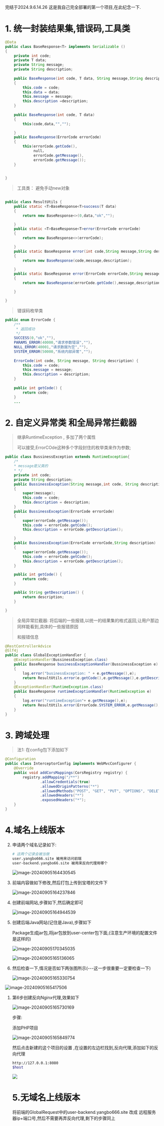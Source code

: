 完结于2024.9.6.14.26
这是我自己完全部署的第一个项目,在此纪念一下.



# 1. 统一封装结果集,错误码,工具类

```java
@Data
public class BaseResponse<T> implements Serializable ()
{
    private int code;
    private T data;
    private String message;
    private String description;
    
    public BaseResponse(int code, T data, String message,String description)
    {
        this.code = code;
        this.data = data;
        this.message = message;
        this.description =description;
    }
    
    public BaseResponse(int code, T data)
    {
        this(code,data,"","");

    }
    public BaseResponse(ErrorCode errorCode)
    {
        this(errorCode.getCode(),
             null，
             errorCode.getMessage(),
             errorCode.getMessage());
    }
    
    
}
```

> 工具类： 避免手动new对象

```java
    
public class ResultUtils {
    public static <T>BaseResponse<T>success(T data)
    {
        return new BaseResponse<>(0,data,"ok","");

    }
    public static <T>BaseResponse<T>error(ErrorCode errorCode)
    {
        return new BaseResponse<>(errorCode);

    }
    public static BaseResponse error(int code,String message,String description)
    {
        return new BaseResponse(code,message,description);

    }
    public static BaseResponse error(ErrorCode errorCode,String message,String description)
    {
        return new BaseResponse(errorCode.getCode(),message,description);

    }

}
```

> 错误码枚举类

```Java
public enum ErrorCode {
    /**
     * 返回成功
     */
    SUCCESS(0,"ok",""),
    PARAMS_ERROR(40000,"请求参数错误",""),
    NULL_ERROR(40001,"请求数据为空",""),
    SYSTEM_ERROR(50000,"系统内部异常","");
    
    ErrorCode(int code, String message, String description) {     
        this.code = code;
        this.message = message;
        this.description = description;
    }
    
    public int getCode() {
        return code;
    }
    ...
```



# 2. 自定义异常类 和全局异常拦截器

> 继承RuntimeException , 多加了两个属性
>
> 可以接受,ErrorCOde这种多个字段封住的枚举类来作为参数;

```Java
public class BussinessException extends RuntimeException{
    /*
    * message是父类的
    * */
    private int code;
    private String description;
    public BussinessException(String message,int code, String description)
    {
        super(message);
        this.code = code;
        this.description = description;
    }
    public BussinessException(ErrorCode errorCode)
    {
        super(errorCode.getMessage());
        this.code = errorCode.getCode();
        this.description = errorCode.getDescription();

    }
    public BussinessException(ErrorCode errorCode,String description)
    {
        super(errorCode.getMessage());
        this.code = errorCode.getCode();
        this.description = errorCode.getDescription();
    }

    public int getCode() {
        return code;
    }

    public String getDescription() {
        return description;
    }

}
```

> 全局异常拦截器: 将后端的一些报错,以统一的结果集的格式返回,让用户那边同样能看到,具体的一些报错原因
>
> 和报错信息

```Java
@RestControllerAdvice
@Slf4j
public class GlobalExceptionHandler {
    @ExceptionHandler(BussinessException.class)
    public BaseResponse businessExceptionHandler(BussinessException e)
    {
        log.error("businessException: " + e.getMessage(),e);
        return ResultUtils.error(e.getCode(),e.getMessage(),e.getDescription());
    }
    @ExceptionHandler(RuntimeException.class)
    public BaseResponse runtimeExceptionHandler(RuntimeException e)
    {
        log.error("runtimeException"+ e.getMessage(),e);
        return ResultUtils.error(ErrorCode.SYSTEM_ERROR,e.getMessage(),"");
    }
}
```

# 3. 跨域处理

> 法1: 在config包下添加如下

```Java
@Configuration
public class InterceptorConfig implements WebMvcConfigurer {
    @Override
    public void addCorsMappings(CorsRegistry registry) {
        registry.addMapping("/**")
                .allowCredentials(true)
                .allowedOriginPatterns("*")
                .allowedMethods("POST", "GET", "PUT", "OPTIONS", "DELETE")
                .allowedHeaders("*")
                .exposedHeaders("*");
    }
}
```



# 4.域名上线版本

2. 申请两个域名记录如下:

   

   ```bash
   # 这两个记录会被当做
   user.yangbo666.site 被用来访问前端
   user-backend.yangbo66.site 被用来反向代理用哪个
   ```

   

   ![image-20240905164430545](README.assets/image-20240905164430545.png)

3. 前端内容做如下修改,然后打包上传到宝塔的文件下

   ![image-20240905164237846](README.assets/image-20240905164237846.png)

4. 创建前端网站,步骤如下,然后确定即可

   ![image-20240905164944539](README.assets/image-20240905164944539.png)

5. 创建后端Java网站(记住是Java),步骤如下

   Package生成jar包,将jar包放到user-center包下面,(注意生产环境的配置文件是这样的)

   ![image-20240905170345035](README.assets/image-20240905170345035.png)

   ![image-20240905165136065](README.assets/image-20240905165136065.png)

6. 然后检查一下,情况是否如下两张图所示(---这一步很重要一定要检查一下)

   ![image-20240905165330754](README.assets/image-20240905165330754.png)

![image-20240905165417506](README.assets/image-20240905165417506.png)

1. 第6步创建反向Nginx代理,效果如下

   ![image-20240905165730169](README.assets/image-20240905165730169.png)

   步骤: 

   添加PHP项目

   ![image-20240905165849774](README.assets/image-20240905165849774.png)

   然后点击新建的这个项目的设置 ,在设置的左边栏找到,反向代理,添加如下的反向代理

   ```bash
   http://127.0.0.1:8080
   $host
   ```

   

   ![](README.assets/image-20240905165841527.png)

   # 5.无域名上线版本

   将前端的GlobalRequest中的user-backend.yangbo666.site 改成 远程服务器ip+端口号,然后不需要再弄反向代理,剩下的步骤同上

   
